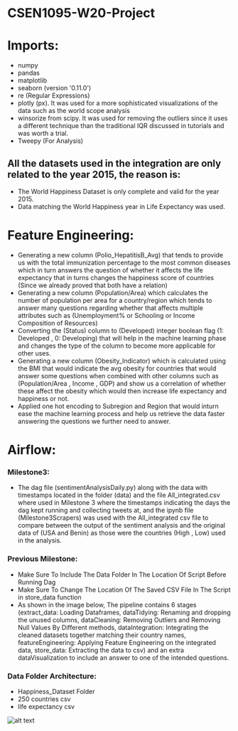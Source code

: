 # CSEN1095-W20-Project

# Imports:

- numpy
- pandas
- matplotlib
- seaborn (version '0.11.0')
- re (Regular Expressions)
- plotly (px). It was used for a more sophisticated visualizations of the data such as the world scope analysis
- winsorize from scipy. It was used for removing the outliers since it uses a different technique than the traditional IQR discussed in tutorials and was worth a trial.
- Tweepy (For Analysis)

## All the datasets used in the integration are only related to the year 2015, the reason is:

- The World Happiness Dataset is only complete and valid for the year 2015.
- Data matching the World Happiness year in Life Expectancy was used.

# Feature Engineering:

- Generating a new column (Polio_HepatitisB_Avg) that tends to provide us with the total immunization percentage to the most common diseases which in turn answers the question of whether it affects the life expectancy that in turns changes the happiness score of countries (Since we already proved that both have a relation)
- Generating a new column (Population/Area) which calculates the number of population per area for a country/region which tends to answer many questions regarding whether that affects multiple attributes such as (Unemployment% or Schooling or Income Composition of Resources)
- Converting the (Status) column to (Developed) integer boolean flag (1: Developed , 0: Developing) that will help in the machine learning phase and changes the type of the column to become more applicable for other uses.
- Generating a new column (Obesity_Indicator) which is calculated using the BMI that would indicate the avg obesity for countries that would answer some questions when combined with other columns such as (Population/Area , Income , GDP) and show us a correlation of whether these affect the obesity which would then increase life expectancy and happiness or not.
- Applied one hot encoding to Subregion and Region that would inturn ease the machine learning process and help us retrieve the data faster answering the questions we further need to answer.

# Airflow:
### Milestone3:
- The dag file (sentimentAnalysisDaily.py) along with the data with timestamps located in the folder (data) and the file All_integrated.csv where used in Milestone 3 where the timestamps indicating the days the dag kept running and collecting tweets at, and the ipynb file (Milestone3Scrapers) was used with the All_integrated csv file to compare between the output of the sentiment analysis and the original data of (USA and Benin) as those were the countries (High , Low) used in the analysis.

### Previous Milestone:
- Make Sure To Include The Data Folder In The Location Of Script Before Running Dag
- Make Sure To Change The Location Of The Saved CSV File In The Script in store_data function
- As shown in the image below, The pipeline contains 6 stages (extract_data: Loading Dataframes, dataTidying: Renaming and dropping the unused columns, dataCleaning: Removing Outliers and Removing Null Values By Different methods, dataIntegration: Integrating the cleaned datasets together matching their country names, featureEngineering: Applying Feature Engineering on the integrated data, store_data: Extracting the data to csv) and an extra dataVisualization to include an answer to one of the intended questions.

### Data Folder Architecture:

- Happiness_Dataset Folder
- 250 countries csv
- life expectancy csv

![alt text](https://github.com/CSEN1095-W20/project-milestone-1-scrapers/blob/feature_engineering/AirlflowSucceeded.png)
